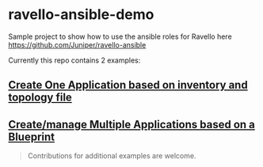 # ravello-ansible-demo
Sample project to show how to use the ansible roles for Ravello here https://github.com/Juniper/ravello-ansible

Currently this repo contains 2 examples:

## [Create One Application based on inventory and topology file](create_one_topology)

## [Create/manage Multiple Applications based on a Blueprint](create_multiple_from_bp)

> Contributions for additional examples are welcome.
